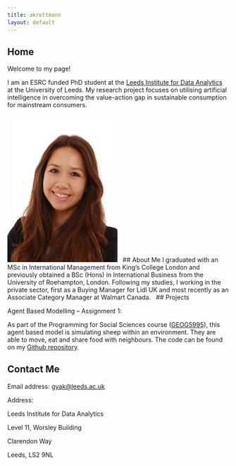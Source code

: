 ```yaml
---
title: akrettmann
layout: default
---
```


## Home

Welcome to my page!

I am an ESRC funded PhD student at the [Leeds Institute for Data Analytics](https://lida.leeds.ac.uk/) at the University of Leeds. 
My research project focuses on utilising artificial intelligence in overcoming the value-action gap in sustainable consumption for mainstream consumers. 

<img src="aac_IMG_2124.jpg" width="250">
 
## About Me
I graduated with an MSc in International Management from King’s College London and previously obtained a BSc (Hons) in International Business from the University of Roehampton, London. Following my studies, I working in the private sector, first as a Buying Manager for Lidl UK and most recently as an Associate Category Manager at Walmart Canada. 
 
## Projects

Agent Based Modelling – Assignment 1:

As part of the Programming for Social Sciences course ([GEOG5995](https://www.geog.leeds.ac.uk/courses/computing/study/core-python-phd/)), this agent based model is simulating sheep within an environment. They are able to move, eat and share food with neighbours. 
The code can be found on my [Github repository](https://github.com/akrettmann/Geog5995_assignment1_practicals_final). 
 
 
## Contact Me 
Email address: gyak@leeds.ac.uk

Address: 

Leeds Institute for Data Analytics 

Level 11, Worsley Building 

Clarendon Way

Leeds, LS2 9NL
